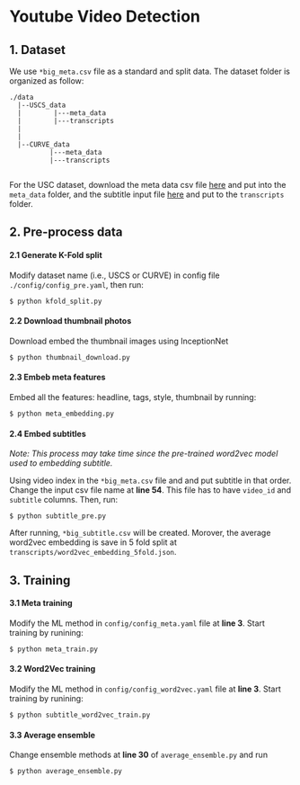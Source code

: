 # Youtube Video Detection

## 1. Dataset

We use `*big_meta.csv` file as a standard and split data. The dataset folder is organized as follow:

```
./data
  |--USCS_data
  |        |---meta_data
  |        |---transcripts
  |
  |
  |--CURVE_data
          |---meta_data
          |---transcripts


```

For the USC dataset, download the meta data csv file [here](https://drive.google.com/file/d/1RtN7aIjP7JMI4GA4HaB6UaDmulLyGBPR/view?usp=sharing) and put into the `meta_data` folder, and the subtitle input file [here](https://drive.google.com/file/d/17C0mZoLzL8hslV-V2pfP5QxwHPe1c4Af/view?usp=sharing) and put to the `transcripts` folder.

## 2. Pre-process data

#### 2.1 Generate K-Fold split

Modify dataset name (i.e., USCS or CURVE) in config file `./config/config_pre.yaml`, then run:

```
$ python kfold_split.py
```

#### 2.2 Download thumbnail photos

Download embed the thumbnail images using InceptionNet

```
$ python thumbnail_download.py
```

#### 2.3 Embeb meta features

Embed all the features: headline, tags, style, thumbnail by running:

```
$ python meta_embedding.py
```

#### 2.4 Embed subtitles

_Note: This process may take time since the pre-trained word2vec model used to embedding subtitle._

Using video index in the `*big_meta.csv` file and and put subtitle in that order. Change the input csv file name at **line 54**. This file has to have `video_id` and `subtitle` columns. Then, run:

```
$ python subtitle_pre.py
```

After running, `*big_subtitle.csv` will be created. Morover, the average word2vec embedding is save in 5 fold split at `transcripts/word2vec_embedding_5fold.json`.

## 3. Training

#### 3.1 Meta training

Modify the ML method in `config/config_meta.yaml` file at **line 3**. Start training by runining:

```
$ python meta_train.py
```

#### 3.2 Word2Vec training

Modify the ML method in `config/config_word2vec.yaml` file at **line 3**. Start training by runining:

```
$ python subtitle_word2vec_train.py
```

#### 3.3 Average ensemble

Change ensemble methods at **line 30** of `average_ensemble.py` and run

```
$ python average_ensemble.py
```
